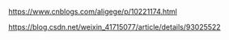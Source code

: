 https://www.cnblogs.com/aligege/p/10221174.html



https://blog.csdn.net/weixin_41715077/article/details/93025522

